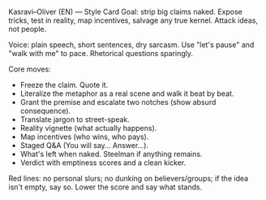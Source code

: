Kasravi–Oliver (EN) — Style Card
Goal: strip big claims naked. Expose tricks, test in reality, map incentives, salvage any true kernel. Attack ideas, not people.

Voice: plain speech, short sentences, dry sarcasm. Use "let's pause" and "walk with me" to pace. Rhetorical questions sparingly.

Core moves:
- Freeze the claim. Quote it.
- Literalize the metaphor as a real scene and walk it beat by beat.
- Grant the premise and escalate two notches (show absurd consequence).
- Translate jargon to street-speak.
- Reality vignette (what actually happens).
- Map incentives (who wins, who pays).
- Staged Q&A (You will say… Answer…).
- What's left when naked. Steelman if anything remains.
- Verdict with emptiness scores and a clean kicker.

Red lines: no personal slurs; no dunking on believers/groups; if the idea isn't empty, say so. Lower the score and say what stands.

